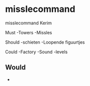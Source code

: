 missIecommand
=============

misslecommand Kerim

Must 
  -Towers
  -Missles
  
Should
  -schieten
  -Loopende figuurtjes
  
Could
  -Factory
  -Sound
  -levels
  
Would
  -
  -

